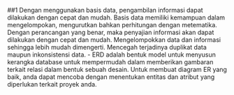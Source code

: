 ##1
Dengan menggunakan basis data, pengambilan informasi dapat dilakukan dengan cepat dan mudah. Basis data memiliki kemampuan dalam mengelompokan, mengurutkan bahkan perhitungan dengan metematika. Dengan perancangan yang benar, maka penyajian informasi akan dapat dilakukan dengan cepat dan mudah. Mengelompokkan data dan informasi sehingga lebih mudah dimengerti. Mencegah terjadinya duplikat data maupun inkonsistensi data.  - ERD adalah bentuk model untuk menyusun kerangka database untuk mempermudah dalam memberikan gambaran terkait relasi dalam bentuk sebuah desain. Untuk membuat diagram ER yang baik, anda dapat mencoba dengan menentukan entitas dan atribut yang diperlukan terkait proyek anda.
